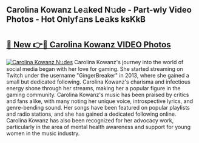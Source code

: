 ## Carolina Kowanz Le𝚊ked N𝚞de - Part-wIy Video Photos - Hot Onlyf𝚊ns Le𝚊ks ksKkB

# <h2><a href="http://ab87203.deff.icu/?id=Carolina+Kowanz">🔗 New 👉🔴 Carolina Kowanz VIDEO Photos</a></h2>

[![Carolina Kowanz N𝚞des](https://i.imgur.com/rIISA9y.gif)](http://ab87203.deff.icu/?id=Carolina+Kowanz)
Carolina Kowanz's journey into the world of social media began with her love for gaming. She started streaming on Twitch under the username "GingerBreaker" in 2013, where she gained a small but dedicated following. Carolina Kowanz's charisma and infectious energy shone through her streams, making her a popular figure in the gaming community. Carolina Kowanz's music has been praised by critics and fans alike, with many noting her unique voice, introspective lyrics, and genre-bending sound. Her songs have been featured on popular playlists and radio stations, and she has gained a dedicated following online. Carolina Kowanz has also been recognized for her advocacy work, particularly in the area of mental health awareness and support for young women in the music industry.
